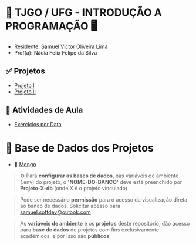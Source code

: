 # 🏦 TJGO / UFG - INTRODUÇÃO A PROGRAMAÇÃO 🖥️

- Residente: [Samuel Victor Oliveira Lima](https://samuelvictorol.github.io/portfolio/)
- Prof(a): Nádia Felix Felipe da Silva

## ✅ Projetos

- [Projeto I](https://github.com/Residencia-em-Tecnologia-TJGO/Introducao-Programacao)
- [Projeto II](https://github.com/Residencia-em-Tecnologia-TJGO/Introducao-Programacao)

## 📆 Atividades de Aula
- [Exercicios por Data](https://github.com/Residencia-em-Tecnologia-TJGO/Introducao-Programacao/tree/exercicios-aula)

# 🎲 Base de Dados dos Projetos

- 🍃 [Mongo](https://cloud.mongodb.com/v2/67aa609b61c70d27b71fcc76#/metrics/replicaSet/67aa6181f84ff70f87a7315d/explorer)

> ⚙️ Para <strong>configurar as bases de dados</strong>, nas variáveis de ambiente (.env) do projeto, o <strong>'NOME-DO-BANCO'</strong> deve está preenchido por <strong>Projeto-X-db</strong> (onde X é o projeto vinculado)

> Pode ser necessário <strong>permissão</strong> para o acesso da visualização direta ao banco de dados. Solicitar acesso para samuel.softdev@outook.com

> As <strong>variáveis de ambiente</strong> e os <strong>projetos</strong> deste repositório, dão acesso para <strong>base de dados</strong> de projetos com fins exclusivamente acadêmicos, e por isso são <strong>públicos</strong>.

